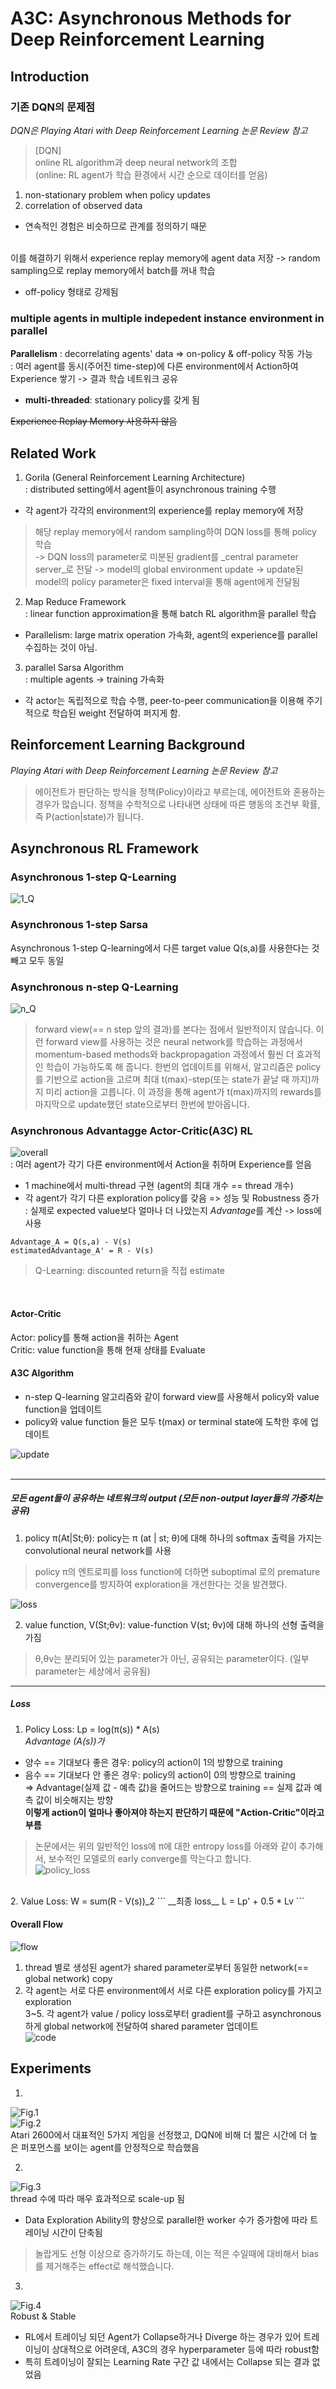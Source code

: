 # A3C: Asynchronous Methods for Deep Reinforcement Learning

## Introduction

### 기존 DQN의 문제점
_DQN은 Playing Atari with Deep Reinforcement Learning 논문 Review 참고_   

> [DQN]   
> online RL algorithm과 deep neural network의 조합   
> (online: RL agent가 학습 환경에서 시간 순으로 데이터를 얻음)   
1. non-stationary problem when policy updates
2. correlation of observed data   
  + 연속적인 경험은 비슷하므로 관계를 정의하기 때문   
<br>
이를 해결하기 위해서 experience replay memory에 agent data 저장   
-> random sampling으로 replay memory에서 batch를 꺼내 학습   

  - off-policy 형태로 강제됨   

### multiple agents in multiple indepedent instance environment in parallel
**Parallelism** : decorrelating agents' data => on-policy & off-policy 작동 가능   
: 여러 agent를 동시(주어진 time-step)에 다른 environment에서 Action하여 Experience 쌓기 -> 결과 학습 네트워크 공유   
  * __multi-threaded__: stationary policy를 갖게 됨   
  
~~Experience Replay Memory 사용하지 않음~~

## Related Work

1. Gorila (General Reinforcement Learning Architecture)   
: distributed setting에서 agent들이 asynchronous training 수행   
  * 각 agent가 각각의 environment의 experience를 replay memory에 저장
  > 해당 replay memory에서 random sampling하여 DQN loss를 통해 policy 학습   
  > -> DQN loss의 parameter로 미분된 gradient를 _central parameter server_로 전달
  > -> model의 global environment update
  > -> update된 model의 policy parameter은 fixed interval을 통해 agent에게 전달됨   
2. Map Reduce Framework   
: linear function approximation을 통해 batch RL algorithm을 parallel 학습
  * Parallelism: large matrix operation 가속화, agent의 experience를 parallel 수집하는 것이 아님.   

3. parallel Sarsa Algorithm   
: multiple agents -> training 가속화
  * 각 actor는 독립적으로 학습 수행, peer-to-peer communication을 이용해 주기적으로 학습된 weight 전달하여 퍼지게 함.   
  
## Reinforcement Learning Background
_Playing Atari with Deep Reinforcement Learning 논문 Review 참고_   
> 에이전트가 판단하는 방식을 정책(Policy)이라고 부르는데, 에이전트와 혼용하는 경우가 많습니다. 정책을 수학적으로 나타내면 상태에 따른 행동의 조건부 확률, 즉 P(action|state)가 됩니다.

## Asynchronous RL Framework

### Asynchronous 1-step Q-Learning   
![1_Q](https://user-images.githubusercontent.com/40893452/45151193-9be8ae00-b208-11e8-9f65-7b9717e7fbcf.png)   

### Asynchronous 1-step Sarsa   
Asynchronous 1-step Q-learning에서 다른 target value Q(s,a)를 사용한다는 것 빼고 모두 동일

### Asynchronous n-step Q-Learning   
![n_Q](https://user-images.githubusercontent.com/40893452/45205494-46220d80-b2bd-11e8-8445-76374c9a5830.png)   
> forward view(== n step 앞의 결과)를 본다는 점에서 일반적이지 않습니다. 이런 forward view를 사용하는 것은 neural network를 학습하는 과정에서 momentum-based methods와 backpropagation 과정에서 훨씬 더 효과적인 학습이 가능하도록 해 줍니다. 한번의 업데이트를 위해서, 알고리즘은 policy를 기반으로 action을 고르며 최대 t(max)-step(또는 state가 끝날 때 까지)까지 미리 action을 고릅니다. 이 과정을 통해 agent가 t(max)까지의 rewards를 마지막으로 update했던 state으로부터 한번에 받아옵니다.

### Asynchronous Advantagge Actor-Critic(A3C) RL   
![overall](http://openresearch.ai/uploads/default/original/1X/710e633cbbad482b3b424e5d95162a2039995778.jpg)   
: 여러 agent가 각기 다른 environment에서 Action을 취하며 Experience를 얻음
  + 1 machine에서 multi-thread 구현 (agent의 최대 개수 == thread 개수)   
  + 각 agent가 각기 다른 exploration policy를 갖음 => 성능 및 Robustness 증가   
: 실제로 expected value보다 얼마나 더 나았는지 *Advantage*를 계산 -> loss에 사용    
  ```
  Advantage_A = Q(s,a) - V(s)   
  estimatedAdvantage_A' = R - V(s)
  ```   
  > Q-Learning: discounted return을 직접 estimate   
<br>

#### Actor-Critic
Actor: policy를 통해 action을 취하는 Agent   
Critic: value function을 통해 현재 상태를 Evaluate

#### A3C Algorithm
* n-step Q-learning 알고리즘와 같이 forward view를 사용해서 policy와 value function을 업데이트   
* policy와 value function 들은 모두 t(max) or terminal state에 도착한 후에 업데이트   

![update](https://user-images.githubusercontent.com/40893452/45300004-3407cf80-b548-11e8-847a-70cfd5fb3e6e.png)   
<br>

* * *

##### 모든 agent들이 공유하는 네트워크의 output *(모든 non-output layer들의 가중치는 공유)*
  1. policy π(At|St;θ): policy는 π (at | st; θ)에 대해 하나의 softmax 출력을 가지는 convolutional neural network를 사용  
  
  > policy π의 엔트로피를 loss function에 더하면 suboptimal 로의 premature convergence를 방지하여 exploration을 개선한다는 것을 발견했다.   
  
  ![loss](https://user-images.githubusercontent.com/40893452/45300917-982b9300-b54a-11e8-8422-ad89709e1d88.png)   
  
  2. value function, V(St;θv): value-function V(st; θv)에 대해 하나의 선형 출력을 가짐   
  
  > θ,θv는 분리되어 있는 parameter가 아닌, 공유되는 parameter이다. (일부 parameter는 세상에서 공유됨)   
  
* * *

##### Loss
1. Policy Loss: Lp = log(π(s)) * A(s)   
  _Advantage (A(s))가_   
  - 양수 == 기대보다 좋은 경우: policy의 action이 1의 방향으로 training   
  - 음수 == 기대보다 안 좋은 경우: policy의 action이 0의 방향으로 training   
  => Advantage(실제 값 - 예측 값)을 줄어드는 방향으로 training == 실제 값과 예측 값이 비슷해지는 방향   
  **이렇게 action이 얼마나 좋아져야 하는지 판단하기 때문에 "Action-Critic"이라고 부름**   
  > 논문에서는 위의 일반적인 loss에 π에 대한 entropy loss를 아래와 같이 추가해서, 보수적인 모델로의 early converge를 막는다고 합니다.   
  > ![policy_loss](https://user-images.githubusercontent.com/40893452/45300917-982b9300-b54a-11e8-8422-ad89709e1d88.png)   
<br>
2. Value Loss: W = sum(R - V(s))_2   
```
__최종 loss__
L = Lp' + 0.5 * Lv
```   

#### Overall Flow
![flow](http://openresearch.ai/uploads/default/original/1X/aa019a73a51f4a5e5d7db25d7e5c06e336be20d6.jpg)   
1. thread 별로 생성된 agent가 shared parameter로부터 동일한 network(== global network) copy   
2. 각 agent는 서로 다른 environment에서 서로 다른 exploration policy를 가지고 exploration   
3~5. 각 agent가 value / policy loss로부터 gradient를 구하고 asynchronous하게 global network에 전달하여 shared parameter 업데이트   
![code](http://openresearch.ai/uploads/default/original/1X/ecab76979198a73a645eb2c739797a9889e210c8.jpg)   

## Experiments
1.   
![Fig.1](http://openresearch.ai/uploads/default/original/1X/8ba0f1317daaa02b6e7c201edf89bab6001c79f2.png)   
![Fig.2](http://openresearch.ai/uploads/default/original/1X/95ec528070bbb67b374e856440eb087e6f17a69e.png)   
Atari 2600에서 대표적인 5가지 게임을 선정했고, DQN에 비해 더 짧은 시간에 더 높은 퍼포먼스를 보이는 agent를 안정적으로 학습했음

2.   
![Fig.3](http://openresearch.ai/uploads/default/original/1X/03439146388612e42d9fee1d8b679d06fd4f0dbb.png)   
thread 수에 따라 매우 효과적으로 scale-up 됨   
  - Data Exploration Ability의 향상으로 parallel한 worker 수가 증가함에 따라 트레이닝 시간이 단축됨   
  > 놀랍게도 선형 이상으로 증가하기도 하는데, 이는 적은 수일때에 대비해서 bias를 제거해주는 effect로 해석했습니다.   
  
3.   
![Fig.4](http://openresearch.ai/uploads/default/original/1X/db91be85605c914e28ec82267cb4c97ef13b4590.png)   
Robust & Stable   
  - RL에서 트레이닝 되던 Agent가 Collapse하거나 Diverge 하는 경우가 있어 트레이닝이 상대적으로 어려운데, A3C의 경우 hyperparameter 등에 따라 robust함   
  - 특히 트레이닝이 잘되는 Learning Rate 구간 값 내에서는 Collapse 되는 결과 없었음
